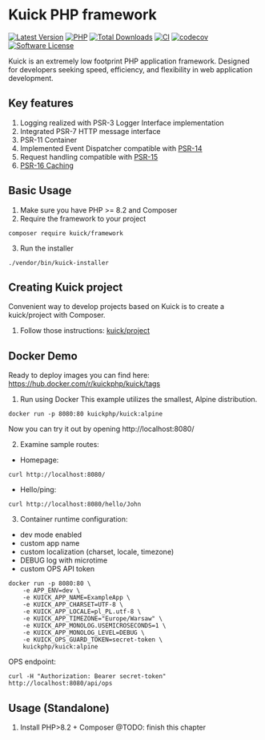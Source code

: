 # Kuick PHP framework
[![Latest Version](https://img.shields.io/github/release/milejko/kuick-framework.svg?cacheSeconds=14400)](https://github.com/milejko/kuick-framework-framework/releases)
[![PHP](https://img.shields.io/badge/PHP-8.2%20|%208.3%20|%208.4-blue?logo=php&cacheSeconds=3600)](https://www.php.net)
[![Total Downloads](https://img.shields.io/packagist/dt/kuick/framework.svg?cacheSeconds=14400)](https://packagist.org/packages/kuick/framework)
[![CI](https://github.com/milejko/kuick-framework/actions/workflows/ci.yml/badge.svg)](https://github.com/milejko/kuick-framework/actions/workflows/ci.yml)
[![codecov](https://codecov.io/gh/milejko/kuick-framework/graph/badge.svg?token=80QEBDHGPH)](https://codecov.io/gh/milejko/kuick-framework)
[![Software License](https://img.shields.io/badge/license-MIT-brightgreen.svg?cacheSeconds=14400)](LICENSE)

Kuick is an extremely low footprint PHP application framework.
Designed for developers seeking speed, efficiency, and flexibility in web application development.

## Key features
1. Logging realized with PSR-3 Logger Interface implementation
2. Integrated PSR-7 HTTP message interface
3. PSR-11 Container
4. Implemented Event Dispatcher compatible with [PSR-14](https://github.com/milejko/kuick-event-dispatcher)
4. Request handling compatible with [PSR-15](https://github.com/milejko/kuick-http)
5. [PSR-16 Caching](https://github.com/milejko/kuick-cache)

## Basic Usage
1. Make sure you have PHP >= 8.2 and Composer
2. Require the framework to your project
```
composer require kuick/framework
```
3. Run the installer
```
./vendor/bin/kuick-installer
```

## Creating Kuick project
Convenient way to develop projects based on Kuick is to create a kuick/project with Composer.
1. Follow those instructions: [kuick/project](https://github.com/milejko/kuick-project?tab=readme-ov-file)

## Docker Demo
Ready to deploy images you can find here: https://hub.docker.com/r/kuickphp/kuick/tags

1. Run using Docker
This example utilizes the smallest, Alpine distribution.
```
docker run -p 8080:80 kuickphp/kuick:alpine
```
Now you can try it out by opening http://localhost:8080/<br>

2. Examine sample routes:
- Homepage:
```
curl http://localhost:8080/
```
- Hello/ping:
```
curl http://localhost:8080/hello/John
```

3. Container runtime configuration:
- dev mode enabled
- custom app name
- custom localization (charset, locale, timezone)
- DEBUG log with microtime
- custom OPS API token
```
docker run -p 8080:80 \
    -e APP_ENV=dev \
    -e KUICK_APP_NAME=ExampleApp \
    -e KUICK_APP_CHARSET=UTF-8 \
    -e KUICK_APP_LOCALE=pl_PL.utf-8 \
    -e KUICK_APP_TIMEZONE="Europe/Warsaw" \
    -e KUICK_APP_MONOLOG.USEMICROSECONDS=1 \
    -e KUICK_APP_MONOLOG_LEVEL=DEBUG \
    -e KUICK_OPS_GUARD_TOKEN=secret-token \
    kuickphp/kuick:alpine
```
OPS endpoint:
```
curl -H "Authorization: Bearer secret-token" http://localhost:8080/api/ops
```
## Usage (Standalone)
1. Install PHP>8.2 + Composer
@TODO: finish this chapter
